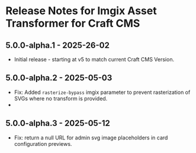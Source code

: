# Release Notes for Imgix Asset Transformer for Craft CMS

## 5.0.0-alpha.1 - 2025-26-02

- Initial release - starting at v5 to match current Craft CMS Version.

## 5.0.0-alpha.2 - 2025-05-03

- Fix: Added `rasterize-bypass` imgix parameter to prevent rasterization of SVGs where no transform is provided.
- 
## 5.0.0-alpha.3 - 2025-05-12

- Fix: return a null URL for admin svg image placeholders in card configuration previews.